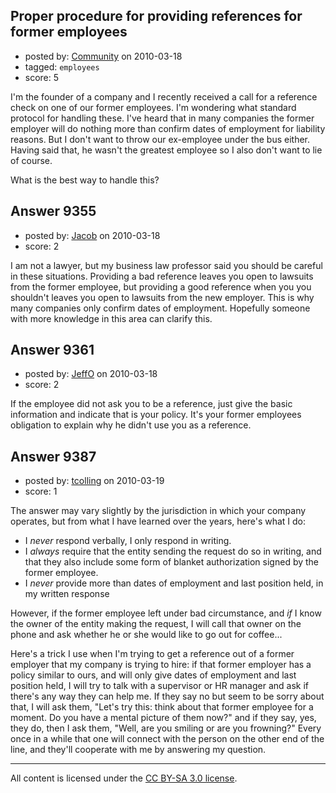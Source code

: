 ## Proper procedure for providing references for former employees

- posted by: [Community](https://stackexchange.com/users/-1/-1-community) on 2010-03-18
- tagged: `employees`
- score: 5

I'm the founder of a company and I recently received a call for a reference check on one of our former employees.  I'm wondering what standard protocol for handling these.  I've heard that in many companies the former employer will do nothing more than confirm dates of employment for liability reasons.  But I don't want to throw our ex-employee under the bus either.  Having said that, he wasn't the greatest employee so I also don't want to lie of course.  

What is the best way to handle this?


## Answer 9355

- posted by: [Jacob](https://stackexchange.com/users/-1/2355-jacob) on 2010-03-18
- score: 2

I am not a lawyer, but my business law professor said you should be careful in these situations. Providing a bad reference leaves you open to lawsuits from the former employee, but providing a good reference when you you shouldn't leaves you open to lawsuits from the new employer. This is why many companies only confirm dates of employment. Hopefully someone with more knowledge in this area can clarify this.


## Answer 9361

- posted by: [JeffO](https://stackexchange.com/users/-1/1796-jeffo) on 2010-03-18
- score: 2

If the employee did not ask you to be a reference, just give the basic information and indicate that is your policy. It's your former employees obligation to explain why he didn't use you as a reference.


## Answer 9387

- posted by: [tcolling](https://stackexchange.com/users/-1/2813-tcolling) on 2010-03-19
- score: 1

The answer may vary slightly by the jurisdiction in which your company operates, but from what I have learned over the years, here's what I do:

- I _never_ respond verbally, I only respond in writing.
- I _always_ require that the entity sending the request do so in writing, and that they also include some form of blanket authorization signed by the former employee.
-  I _never_ provide more than dates of employment and last position held, in my written response

However, if the former employee left under bad circumstance, and _if_ I know the owner of the entity making the request, I will call that owner on the phone and ask whether he or she would like to go out for coffee...

Here's a trick I use when I'm trying to get a reference out of a former employer that my company is trying to hire: if that former employer has a policy similar to ours, and will only give dates of employment and last position held, I will try to talk with a supervisor or HR manager and ask if there's any way they can help me.  If they say no but seem to be sorry about that, I will ask them, "Let's try this: think about that former employee for a moment.  Do you have a mental picture of them now?" and if they say, yes, they do, then I ask them, "Well, are you smiling or are you frowning?"  Every once in a while that one will connect with the person on the other end of the line, and they'll cooperate with me by answering my question.





---

All content is licensed under the [CC BY-SA 3.0 license](https://creativecommons.org/licenses/by-sa/3.0/).
